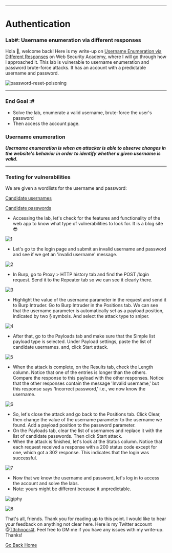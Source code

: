 ***
# Authentication
### Lab#: Username enumeration via different responses

Hola 👋, welcome back! Here is my write-up on [Username Enumeration via Different Responses](https://portswigger.net/web-security/authentication/password-based/lab-username-enumeration-via-different-responses) on Web Security Academy, where I will go through how I approached it. This lab is vulnerable to username enumeration and password brute-force attacks. It has an account with a predictable username and password.

![password-reset-poisoning](https://github.com/T3chnocr4t/T3chnocr4t.github.io/assets/115868619/3b0e1778-7aeb-47a4-9a3e-5177f6992582)

***
### End Goal :#
- Solve the lab, enumerate a valid username, brute-force the user's password
- Then access the account page.

### Username enumeration
**_Username enumeration is when an attacker is able to observe changes in the website's behavior in order to identify whether a given username is valid._**

***
### Testing for vulnerabilities
We are given a wordlists for the username and password:

[Candidate usernames](https://portswigger.net/web-security/authentication/auth-lab-usernames)

[Candidate passwords](https://portswigger.net/web-security/authentication/auth-lab-passwords)

- Accessing the lab, let's check for the features and functionality of the web app to know what type of vulnerabilities to look for. It is a blog site 😎

![1](https://github.com/T3chnocr4t/T3chnocr4t.github.io/assets/115868619/69ac04d5-8bec-4a6f-9ffe-054cc1d102a9)

- Let's go to the login page and submit an invalid username and password and see if we get an 'invalid username' message.

![2](https://github.com/T3chnocr4t/T3chnocr4t.github.io/assets/115868619/b3fd2771-27fa-4597-b9ad-f7d8c9e112ae)

- In Burp, go to Proxy > HTTP history tab and find the POST /login request. Send it to the Repeater tab so we can see it clearly there.

![3](https://github.com/T3chnocr4t/T3chnocr4t.github.io/assets/115868619/79843416-420f-4713-bc31-7e551b408077)

- Highlight the value of the username parameter in the request and send it to Burp Intruder. Go to Burp Intruder in the Positions tab. We can see that the username parameter is automatically set as a payload position, indicated by two § symbols. And select the attack type to sniper.

![4](https://github.com/T3chnocr4t/T3chnocr4t.github.io/assets/115868619/dcfa48b5-2543-4580-bd30-75f906872ebd)

- After that, go to the Payloads tab and make sure that the Simple list payload type is selected. Under Payload settings, paste the list of candidate usernames. and, click Start attack.

![5](https://github.com/T3chnocr4t/T3chnocr4t.github.io/assets/115868619/1ecd1812-1058-4a27-abd6-3dd7ac1f0f82)

- When the attack is complete, on the Results tab, check the Length column. Notice that one of the entries is longer than the others. Compare the response to this payload with the other responses. Notice that the other responses contain the message 'Invalid username,' but this response says 'Incorrect password,' i.e., we now know the username.

![6](https://github.com/T3chnocr4t/T3chnocr4t.github.io/assets/115868619/2d01de38-ea14-4417-8e63-b9c59194786a)

- So, let's close the attack and go back to the Positions tab. Click Clear, then change the value of the username parameter to the username we found. Add a payload position to the password parameter.
- On the Payloads tab, clear the list of usernames and replace it with the list of candidate passwords. Then click Start attack.
- When the attack is finished, let's look at the Status column. Notice that each request received a response with a 200 status code except for one, which got a 302 response. This indicates that the login was successful.

![7](https://github.com/T3chnocr4t/T3chnocr4t.github.io/assets/115868619/20e27afa-5c21-48d4-b627-16b2adbc91e5)

- Now that we know the username and password, let's log in to access the account and solve the labs.
- Note: yours might be different because it unpredictable.

![giphy](https://github.com/T3chnocr4t/T3chnocr4t.github.io/assets/115868619/f676abd6-e5a8-4e9c-9f44-fa3f9c7408e0)

![8](https://github.com/T3chnocr4t/T3chnocr4t.github.io/assets/115868619/93d3fd11-55f6-42ec-9c2a-2edc07eee44c)

That's all, friends. Thank you for reading up to this point. I would like to hear your feedback on anything not clear here. Here is my Twitter account @[T3chnocr4t](https://twitter.com/T3chnocr4t). Feel free to DM me if you have any issues with my write-up. Thanks!

[Go Back Home](https://t3chnocr4t.github.io/)








